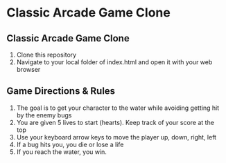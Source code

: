 # Classic Arcade Game Clone

Classic Arcade Game Clone
-----
1. Clone this repository
2. Navigate to your local folder of index.html and open it with your web browser 

## Game Directions & Rules
1. The goal is to get your character to the water while avoiding getting hit by the enemy bugs
2. You are given 5 lives to start (hearts). Keep track of your score at the top
3. Use your keyboard arrow keys to move the player up, down, right, left
4. If a bug hits you, you die or lose a life
7. If you reach the water, you win.
